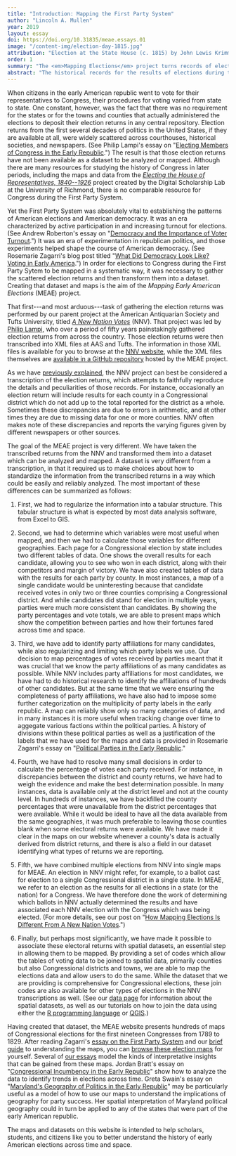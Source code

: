 ```yaml
---
title: "Introduction: Mapping the First Party System"
author: "Lincoln A. Mullen"
year: 2019
layout: essay
doi: https://doi.org/10.31835/meae.essays.01
image: "/content-img/election-day-1815.jpg"
attribution: "Election at the State House (c. 1815) by John Lewis Krimmel (The Historical Society of Pennsylvania). This is one of only a few contemporary images of an election scene from the early American republic. Set in Philadelphia in 1815, the image shows a wide range of people, including women, children, and lower-class white men, engaged a variety of activities in front of the State House. The election has an almost carnivalesque atmosphere, typical for elections at the time."
order: 1
summary: "The <em>Mapping Elections</em> project turns records of electoral returns into maps of voting patterns."
abstract: "The historical records for the results of elections during the early American republic are scattered and fragmentary. After the surviving election returns were gathered by the <em>A New Nation Votes</em> project, we turned them into a spatial dataset. Understanding this process will help citizens and scholars to interpret these maps and data from the First Party System."
---
```


When citizens in the early American republic went to vote for their representatives to Congress, their procedures for voting varied from state to state. One constant, however, was the fact that there was no requirement for the states or for the towns and counties that actually administered the elections to deposit their election returns in any central repository. Election returns from the first several decades of politics in the United States, if they are available at all, were widely scattered across courthouses, historical societies, and newspapers. (See Philip Lampi's essay on "[Electing Members of Congress in the Early Republic]({{site.url}}/essays/03-lampi-election-methods.html).") The result is that those election returns have not been available as a dataset to be analyzed or mapped. Although there are many resources for studying the history of Congress in later periods, including the maps and data from the [*Electing the House of Representatives, 1840--1926*](https://dsl.richmond.edu/panorama/congress/) project created by the Digital Scholarship Lab at the University of Richmond, there is no comparable resource for Congress during the First Party System. 

Yet the First Party System was absolutely vital to establishing the patterns of American elections and American democracy. It was an era characterized by active participation in and increasing turnout for elections. (See Andrew Roberton's essay on "[Democracy and the Importance of Voter Turnout]({{site.url}}/essays/04-robertson-voter-turnout.html).") It was an era of experimentation in republican politics, and those experiments helped shape the course of American democracy. (See Rosemarie Zagarri's blog post titled "[What Did Democracy Look Like? Voting in Early America]({{site.url}}/blog/2017/09/01/what-did-democracy-look-like.html).") In order for elections to Congress during the First Party Sytem to be mapped in a systematic way, it was necessary to gather the scattered election returns and then transform them into a dataset. Creating that dataset and maps is the aim of the *Mapping Early American Elections* (MEAE) project.

That first---and most arduous---task of gathering the election returns was performed by our parent project at the American Antiquarian Society and Tufts University, titled [*A New Nation Votes*](https://elections.lib.tufts.edu/) (NNV). That project was led by [Philip Lampi](https://www.neh.gov/humanities/2008/januaryfebruary/feature/the-orphan-scholar), who over a period of fifty years painstakingly gathered election returns from across the country. Those election returns were then transcribed into XML files at AAS and Tufts. The information in those XML files is available for you to browse at the [NNV website](https://elections.lib.tufts.edu), while the XML files themselves are [available in a GitHub repository](https://github.com/mapping-elections/nnv-xml) hosted by the MEAE project.

As we have [previously explained]({{site.url}}/blog/2017/04/19/differences-with-nnv.html), the NNV project can best be considered a transcription of the election returns, which attempts to faithfully reproduce the details and peculiarities of those records. For instance, occasionally an election return will include results for each county in a Congressional district which do not add up to the total reported for the district as a whole. Sometimes these discrepancies are due to errors in arithmetic, and at other times they are due to missing data for one or more counties. NNV often makes note of these discrepancies and reports the varying figures given by different newspapers or other sources. 

The goal of the MEAE project is very different. We have taken the transcribed returns from the NNV and transformed them into a dataset which can be analyzed and mapped. A dataset is very different from a transcription, in that it required us to make choices about how to standardize the information from the transcribed returns in a way which could be easily and reliably analyzed. The most important of these differences can be summarized as follows:

1. First, we had to regularize the information into a tabular structure. This tabular structure is what is expected by most data analysis software, from Excel to GIS. 

2. Second, we had to determine which variables were most useful when mapped, and then we had to calculate those variables for different geographies. Each page for a Congressional election by state includes two different tables of data. One shows the overall results for each candidate, allowing you to see who won in each district, along with their competitors and margin of victory. We have also created tables of data with the results for each party by county. In most instances, a map of a single candidate would be uninteresting because that candidate received votes in only two or three counties comprising a Congressional district. And while candidates did stand for election in multiple years, parties were much more consistent than candidates. By showing the party percentages and vote totals, we are able to present maps which show the competition between parties and how their fortunes fared across time and space. 

3. Third, we have add to identify party affiliations for many candidates, while also regularizing and limiting which party labels we use. Our decision to map percentages of votes received by parties meant that it was crucial that we know the party affiliations of as many candidates as possible. While NNV includes party affiliations for most candidates, we have had to do historical research to identify the affiliations of hundreds of other candidates. But at the same time that we were ensuring the completeness of party affiliations, we have also had to impose some further categorization on the multiplicity of party labels in the early republic. A map can reliably show only so many categories of data, and in many instances it is more useful when tracking change over time to aggegate various factions within the political parties. A history of divisions within these political parties as well as a justification of the labels that we have used for the maps and data is provided in Rosemarie Zagarri's essay on "[Political Parties in the Early Republic]({{site.url}}/essays/02-zagarri-political-parties.html)."

4. Fourth, we have had to resolve many small decisions in order to calculate the percentage of votes each party received. For instance, in discrepancies between the district and county returns, we have had to weigh the evidence and make the best determination possible. In many instances, data is available only at the district level and not at the county level. In hundreds of instances, we have backfilled the county percentages that were unavailable from the district percentages that were available. While it would be ideal to have all the data available from the same geographies, it was much preferable to leaving those counties blank when some electoral returns were available. We have made it clear in the maps on our website whenever a county's data is actually derived from district returns, and there is also a field in our dataset identifying what types of returns we are reporting. 

5. Fifth, we have combined multiple elections from NNV into single maps for MEAE. An election in NNV might refer, for example, to a ballot cast for election to a single Congressional district in a single state. In MEAE, we refer to an election as the results for all elections in a state (or the nation) for a Congress. We have therefore done the work of determining which ballots in NNV actually determined the results and have associated each NNV election with the Congress which was being elected. (For more details, see our post on "[How Mapping Elections Is Different From A New Nation Votes]({{site.url}}/blog/2017/04/19/differences-with-nnv.html).")

6. Finally, but perhaps most significantly, we have made it possible to associate these electoral returns with spatial datasets, an essential step in allowing them to be mapped. By providing a set of codes which allow the tables of voting data to be joined to spatial data, primarily counties but also Congressional districts and towns, we are able to map the elections data and allow users to do the same. While the dataset that we are providing is comprehensive for Congressional elections, these join codes are also available for other types of elections in the NNV transcriptions as well. (See our [data page]({{site.url}}/data/) for information about the spatial datasets, as well as our tutorials on how to join the data using either the [R programming language]({{site.url}}/blog/2019/04/30/r-tutorial.html) or [QGIS]({{site.url}}/blog/2019/04/30/qgis-tutorial.html).)

Having created that dataset, the MEAE website presents hundreds of maps of Congressional elections for the first nineteen Congresses from 1789 to 1829. After reading Zagarri's [essay on the First Party System]({{site.url}}/essays/02-zagarri-political-parties.html) and our [brief guide]({{site.url}}/blog/2019/04/30/map-how-to.html) to understanding the maps, you can [browse these election maps]({{site.url}}/maps/) for yourself. Several of [our essays]({{site.url}}/essays/) model the kinds of interpretative insights that can be gained from these maps. Jordan Bratt's essay on "[Congressional Incumbency in the Early Republic]({{site.url}}/essays/05-bratt-incumbency.html)" show how to analyze the data to identify trends in elections across time. Greta Swain's essay on "[Maryland's Geography of Politics in the Early Republic]({{site.url}}/essays/06-swain-geography-of-politics.html)" may be particularly useful as a model of how to use our maps to understand the implications of geography for party success. Her spatial interpretation of Maryland political geography could in turn be applied to any of the states that were part of the early American republic.

The maps and datasets on this website is intended to help scholars, students, and citizens like you to better understand the history of early American elections across time and space.

